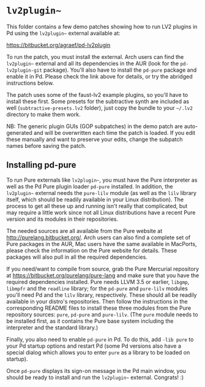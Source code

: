 `lv2plugin~`
============

This folder contains a few demo patches showing how to run LV2 plugins in Pd
using the `lv2plugin~` external available at:

<https://bitbucket.org/agraef/pd-lv2plugin>

To run the patch, you must install the external. Arch users can find the
`lv2plugin~` external and all its dependencies in the AUR (look for the
`pd-lv2plugin-git` package). You'll also have to install the `pd-pure` package
and enable it in Pd. Please check the link above for details, or try the
abridged instructions below.

The patch uses some of the faust-lv2 example plugins, so you'll have to
install these first. Some presets for the subtractive synth are included as
well (`subtractive-presets.lv2` folder), just copy the bundle to your `~/.lv2`
directory to make them work.

NB: The generic plugin GUIs (GOP subpatches) in the demo patch are
auto-generated and will be overwritten each time the patch is loaded. If you
edit these manually and want to preserve your edits, change the subpatch names
before saving the patch.

Installing pd-pure
------------------

To run Pure externals like `lv2plugin~`, you must have the Pure interpreter as
well as the Pd Pure plugin loader `pd-pure` installed. In addition, the
`lv2plugin~` external needs the `pure-lilv` module (as well as the `lilv`
library itself, which should be readily available in your Linux distribution).
The process to get all these up and running isn't really that complicated, but
may require a little work since not all Linux distributions have a recent Pure
version and its modules in their repositories.

The needed sources are all available from the Pure website at
<http://purelang.bitbucket.org/>. Arch users can also find a complete set of
Pure packages in the AUR, Mac users have the same available in MacPorts,
please check the information on the Pure website for details. These packages
will also pull in all the required dependencies.

If you need/want to compile from source, grab the Pure Mercurial repository at
<https://bitbucket.org/purelang/pure-lang> and make sure that you have the
required dependencies installed. Pure needs LLVM 3.5 or earlier, `libgmp`,
`libmpfr` and the `readline` library; for the `pd-pure` and `pure-lilv`
modules you'll need Pd and the `lilv` library, respectively. These should all
be readily available in your distro's repositories. Then follow the
instructions in the corresponding README files to install these three modules
from the Pure repository sources: `pure`, `pd-pure` and `pure-lilv`. (The
`pure` module needs to be installed first, as it contains the Pure base system
including the interpreter and the standard library.)

Finally, you also need to enable `pd-pure` in Pd. To do this, add `-lib pure`
to your Pd startup options and restart Pd (some Pd versions also have a
special dialog which allows you to enter `pure` as a library to be loaded on
startup).

Once `pd-pure` displays its sign-on message in the Pd main window, you should
be ready to install and run the `lv2plugin~` external. Congrats! :)
